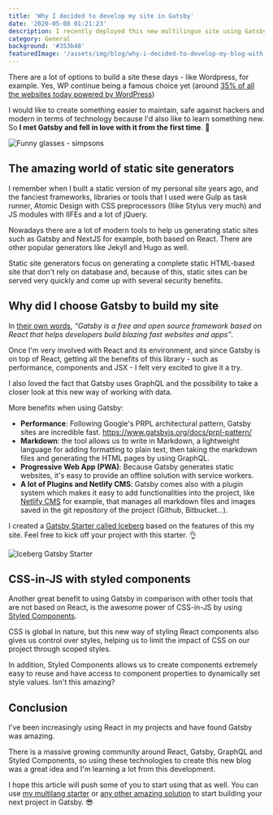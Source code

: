 ```yaml
---
title: 'Why I decided to develop my site in Gatsby'
date: '2020-05-08 01:21:23'
description: I recently deployed this new multilingue site using Gatsby with Netlify CMS and I will let you know in this article why I decided to use this stack.
category: General
background: '#353b48'
featuredImage: '/assets/img/blog/why-i-decided-to-develop-my-blog-with-gatsbyjs.jpg'
---
```


There are a lot of options to build a site these days - like Wordpress, for example. Yes, WP continue being a famous choice yet (around [35% of all the websites today powered by WordPress](https://w3techs.com/technologies/details/cm-wordpress))

I would like to create something easier to maintain, safe against hackers and modern in terms of technology because I'd also like to learn something new. So **I met Gatsby and fell in love with it from the first time**. 💖

![Funny glasses - simpsons](https://media.giphy.com/media/YABz3fRfUFuec/giphy.gif)

## The amazing world of static site generators

I remember when I built a static version of my personal site years ago, and the fanciest frameworks, libraries or tools that I used were Gulp as task runner, Atomic Design with CSS preprocessors (Ilike Stylus very much) and JS modules with IIFEs and a lot of jQuery.

Nowadays there are a lot of modern tools to help us generating static sites such as Gatsby and NextJS for example, both based on React. There are other popular generators like Jekyll and Hugo as well.

Static site generators focus on generating a complete static HTML-based site that don't rely on database and, because of this, static sites can be served very quickly and come up with several security benefits.

## Why did I choose Gatsby to build my site

In [their own words](https://www.gatsbyjs.org/), _“Gatsby is a free and open source framework based on React that helps developers build blazing fast websites and apps”_.

Once I'm very involved with React and its environment, and since Gatsby is on top of React, getting all the benefits of this library - such as performance, components and JSX - I felt very excited to give it a try.

I also loved the fact that Gatsby uses GraphQL and the possibility to take a closer look at this new way of working with data.

More benefits when using Gatsby:

- **Performance**: Following Google's PRPL architectural pattern, Gatsby sites are incredible fast. https://www.gatsbyjs.org/docs/prpl-pattern/
- **Markdown**: the tool allows us to write in Markdown, a lightweight language for adding formatting to plain text, then taking the markdown files and generating the HTML pages by using GraphQL.
- **Progressive Web App (PWA)**: Because Gatsby generates static websites, it's easy to provide an offline solution with service workers.
- **A lot of Plugins and Netlify CMS**: Gatsby comes also with a plugin system which makes it easy to add functionalities into the project, like [Netlify CMS](https://www.netlifycms.org/) for example, that manages all markdown files and images saved in the git repository of the project (Github, Bitbucket...).

I created a [Gatsby Starter called Iceberg](https://www.gatsbyjs.org/starters/diogorodrigues/iceberg-gatsby-multilang/) based on the features of this my site. Feel free to kick off your project with this starter. 👌

![Iceberg Gatsby Starter](https://www.gatsbyjs.org/static/68a43983f96fb3873c884a5e96e5f138/4ff95/97c55cf17e773c8cdb861e076f1bf9cb.png)


## CSS-in-JS with styled components

Another great benefit to using Gatsby in comparison with other tools that are not based on React, is the awesome power of CSS-in-JS by using [Styled Components](https://www.styled-components.com/).

CSS is global in nature, but this new way of styling React components also gives us control over styles, helping us to limit the impact of CSS on our project through scoped styles.

In addition, Styled Components allows us to create components extremely easy to reuse and have access to component properties to dynamically set style values. Isn't this amazing?

## Conclusion

I've been increasingly using React in my projects and have found Gatsby was amazing.

There is a massive growing community around React, Gatsby, GraphQL and Styled Components, so using these technologies to create this new blog was a great idea and I'm learning a lot from this development.

I hope this article will push some of you to start using that as well. You can use [my multilang starter](https://www.gatsbyjs.org/starters/diogorodrigues/iceberg-gatsby-multilang/) or [any other amazing solution](https://www.gatsbyjs.org/starters?v=2) to start building your next project in Gatsby. 😎

